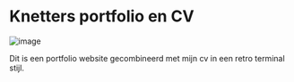 # Knetters portfolio en CV

![image](https://github.com/Knetters/Knetters/assets/60781257/d754f41f-7ea0-4526-ad6d-913d1c3832ac)

Dit is een portfolio website gecombineerd met mijn cv in een retro terminal stijl.

